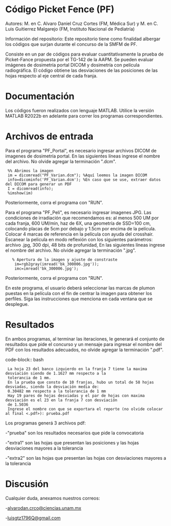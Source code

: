 # Código Picket Fence (PF)
Autores: M. en C. Alvaro Daniel Cruz Cortes (FM, Médica Sur) y  M. en C. Luis Guitierrez Malgarejo (FM, Instituto Nacional de Pediatría)
         
Información del repositorio: Este repositorio tiene como finalidad albergar los códigos que surjan durante el concurso de la SMFM de PF.

Consiste en un par de códigos para evaluar cuantitativamente la prueba de Picket-Fance propuesta por el TG-142 de la AAPM. Se pueden evaluar imágenes de dosimetría portal DICOM y dosimetría con película radiográfica.  El código obtiene las desviaciones de las posiciones de las hojas respecto al eje central de cada franja. 

# Documentación
Los códigos fueron realizados con lenguaje MATLAB. Utilice la versión MATLAB R2022b en adelante para correr los programas correspondientes. 

# Archivos de entrada
Para el programa "PF_Portal", es necesario ingresar archivos DICOM de imagenes de dosimetría portal. En las siguientes líneas ingrese el nombre del archivo. No olvide agregar la terminación ".dcm". 

   
     %% Abrimos la imagen
     im = dicomread("PF_Varian.dcm"); %Aquí leemos la imagen DICOM 
     info=dicominfo('PF_Varian.dcm'); %En caso que se use, extraer datos del DICOM para generar un PDF
     I = dicomread(info); 
     %imshow(im)

Posteriormente, corra el programa con "RUN".


Para el programa "PF_Peli", es necesario ingresar imagenes JPG. Las condiciones de irradiación que recomendamos es: al menos 500 UM por cada franja, 600 UM/min, haz de 6X, una geometría de SSD=100 cm, colocando placas de 5cm por debajo y 1.5cm por encima de la película. Colocar 4 marcas de referencia en la película con ayuda del crosshair.  Escanear la pelicula en modo reflexión con los siguientes parámetros: archivo .jpg, 300 dpi, 48 bits de profunidad, En las siguientes líneas ingrese el nombre del archivo. No olvide agregar la terminación ".jpg". 

   
       % Apertura de la imagen y ajuste de constraste
        im=rgb2gray(imread('bk_300006.jpg'));
        imc=imread('bk_300006.jpg');

Posteriormente, corra el programa con "RUN".

En este programa, el usuario deberá seleccionar las marcas de plumon puestas en la película con el fin de centrar la imagen para obtener los perfiles. Siga las instrucciones que menciona en cada ventana que se desplegue. 

 # Resultados
En ambos programas, al terminar las iteraciones, le generará el conjunto de resultados que pide el concurso y un mensaje para ingresar el nombre del PDF con los resultados adecuados, no olvide agregar la terminación ".pdf". 

code-block:: bash

     La hoja 23 del banco izquierdo en la franja 7 tiene la maxima desviación siendo de 1.1627 mm respecto a la 
     tolerancia de 1 mm.
     En la prueba que consto de 10 franjas, hubo un total de 58 hojas desviadas, siendo la desviación media de: 
     0.30482 mm respecto a la tolerancia de 1 mm
     Hay 19 pares de hojas desviadas y el par de hojas con maxima desviación es el 23 en la franja 7 con desviación 
     de 1.5036
     Ingrese el nombre con que se exportara el reporte (no olvide colocar al final <.pdf>): prueba.pdf


Los programas generá 3 archivos pdf:

-"prueba" son los resultados necesarios que pide la convocatoria

-"extra1" son las hojas que presentan las posiciones y las hojas desviaciones mayores a la tolerancia

-"extra2" son las  hojas que presentan las hojas con desviaciones mayores a la tolerancia

# Discusión
Cualquier duda, anexamos nuestros correos:

-<alvarodan.crco@ciencias.unam.mx>

-<luisgtz1796Q@gmail.com>
